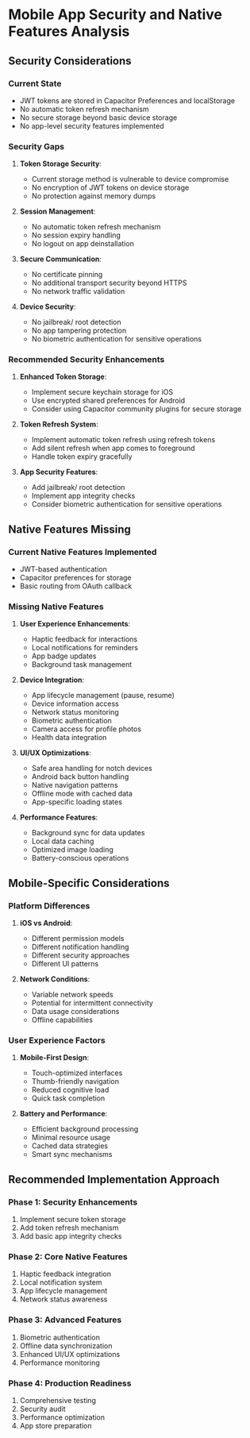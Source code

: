 # Mobile App Security and Native Features Analysis

## Security Considerations

### Current State
- JWT tokens are stored in Capacitor Preferences and localStorage
- No automatic token refresh mechanism
- No secure storage beyond basic device storage
- No app-level security features implemented

### Security Gaps
1. **Token Storage Security**:
   - Current storage method is vulnerable to device compromise
   - No encryption of JWT tokens on device storage
   - No protection against memory dumps

2. **Session Management**:
   - No automatic token refresh mechanism
   - No session expiry handling
   - No logout on app deinstallation

3. **Secure Communication**:
   - No certificate pinning
   - No additional transport security beyond HTTPS
   - No network traffic validation

4. **Device Security**:
   - No jailbreak/ root detection
   - No app tampering protection
   - No biometric authentication for sensitive operations

### Recommended Security Enhancements
1. **Enhanced Token Storage**:
   - Implement secure keychain storage for iOS
   - Use encrypted shared preferences for Android
   - Consider using Capacitor community plugins for secure storage

2. **Token Refresh System**:
   - Implement automatic token refresh using refresh tokens
   - Add silent refresh when app comes to foreground
   - Handle token expiry gracefully

3. **App Security Features**:
   - Add jailbreak/ root detection
   - Implement app integrity checks
   - Consider biometric authentication for sensitive operations

## Native Features Missing

### Current Native Features Implemented
- JWT-based authentication
- Capacitor preferences for storage
- Basic routing from OAuth callback

### Missing Native Features
1. **User Experience Enhancements**:
   - Haptic feedback for interactions
   - Local notifications for reminders
   - App badge updates
   - Background task management

2. **Device Integration**:
   - App lifecycle management (pause, resume)
   - Device information access
   - Network status monitoring
   - Biometric authentication
   - Camera access for profile photos
   - Health data integration

3. **UI/UX Optimizations**:
   - Safe area handling for notch devices
   - Android back button handling
   - Native navigation patterns
   - Offline mode with cached data
   - App-specific loading states

4. **Performance Features**:
   - Background sync for data updates
   - Local data caching
   - Optimized image loading
   - Battery-conscious operations

## Mobile-Specific Considerations

### Platform Differences
1. **iOS vs Android**:
   - Different permission models
   - Different notification handling
   - Different security approaches
   - Different UI patterns

2. **Network Conditions**:
   - Variable network speeds
   - Potential for intermittent connectivity
   - Data usage considerations
   - Offline capabilities

### User Experience Factors
1. **Mobile-First Design**:
   - Touch-optimized interfaces
   - Thumb-friendly navigation
   - Reduced cognitive load
   - Quick task completion

2. **Battery and Performance**:
   - Efficient background processing
   - Minimal resource usage
   - Cached data strategies
   - Smart sync mechanisms

## Recommended Implementation Approach

### Phase 1: Security Enhancements
1. Implement secure token storage
2. Add token refresh mechanism
3. Add basic app integrity checks

### Phase 2: Core Native Features
1. Haptic feedback integration
2. Local notification system
3. App lifecycle management
4. Network status awareness

### Phase 3: Advanced Features
1. Biometric authentication
2. Offline data synchronization
3. Enhanced UI/UX optimizations
4. Performance monitoring

### Phase 4: Production Readiness
1. Comprehensive testing
2. Security audit
3. Performance optimization
4. App store preparation
